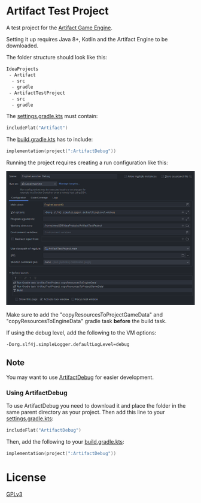 # Artifact Test Project

A test project for the [Artifact Game Engine](https://www.github.com/meo209/Artifact).

Setting it up requires Java 8+, Kotlin and the Artifact Engine to be downloaded.

The folder structure should look like this:

```
IdeaProjects
 - Artifact
  - src
  - gradle
 - ArtifactTestProject
  - src
  - gradle
```

The [settings.gradle.kts]() must contain:
```kotlin
includeFlat("Artifact")
```

The [build.gradle.kts]() has to include:
```kotlin
implementation(project(":ArtifactDebug"))
```

Running the project requires creating a run configuration like this:

![runConfiguration in intellij](docs/runConfig.png "Run Configuration in IntelliJ idea")

Make sure to add the "copyResourcesToProjectGameData" and "copyResourcesToEngineData" gradle task **before** the build task.

If using the debug level, add the following to the VM options:
```
-Dorg.slf4j.simpleLogger.defaultLogLevel=debug 
```

## Note
You may want to use [ArtifactDebug](https://www.github.com/meo209/ArtifactDebug) for easier development.

### Using ArtifactDebug
To use ArtifactDebug you need to download it and place the folder in the same parent directory as your project.
Then add this line to your [settings.gradle.kts]():
```kotlin
includeFlat("ArtifactDebug")
```
Then, add the following to your [build.gradle.kts]():
```kotlin
implementation(project(":ArtifactDebug"))
```

# License
[GPLv3](https://www.gnu.org/licenses/gpl-3.0.html)
